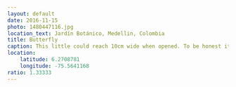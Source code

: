 ```yaml
---
layout: default
date: 2016-11-15
photo: 1480447116.jpg
location_text: Jardín Botánico, Medellin, Colombia
title: Butterfly
caption: This little could reach 10cm wide when opened. To be honest it wasn't very confortable to be in a 'cage' with so many butterflies flying around all the time.
location:
    latitude: 6.2708781
    longitude: -75.5641168
ratio: 1.33333
---
```

